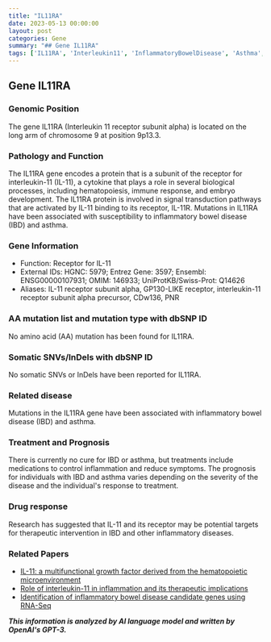 ```yaml
---
title: "IL11RA"
date: 2023-05-13 00:00:00
layout: post
categories: Gene
summary: "## Gene IL11RA"
tags: ['IL11RA', 'Interleukin11', 'InflammatoryBowelDisease', 'Asthma', 'SignalTransduction', 'TherapeuticTargets', 'Cytokines', 'GeneticMutations']
---
```


## Gene IL11RA

### Genomic Position

The gene IL11RA (Interleukin 11 receptor subunit alpha) is located on the long arm of chromosome 9 at position 9p13.3. 

### Pathology and Function

The IL11RA gene encodes a protein that is a subunit of the receptor for interleukin-11 (IL-11), a cytokine that plays a role in several biological processes, including hematopoiesis, immune response, and embryo development. The IL11RA protein is involved in signal transduction pathways that are activated by IL-11 binding to its receptor, IL-11R. Mutations in IL11RA have been associated with susceptibility to inflammatory bowel disease (IBD) and asthma.

### Gene Information

- Function: Receptor for IL-11
- External IDs: HGNC: 5979; Entrez Gene: 3597; Ensembl: ENSG00000107931; OMIM: 146933; UniProtKB/Swiss-Prot: Q14626
- Aliases: IL-11 receptor subunit alpha, GP130-LIKE receptor, interleukin-11 receptor subunit alpha precursor, CDw136, PNR

### AA mutation list and mutation type with dbSNP ID

No amino acid (AA) mutation has been found for IL11RA.

### Somatic SNVs/InDels with dbSNP ID

No somatic SNVs or InDels have been reported for IL11RA.

### Related disease

Mutations in the IL11RA gene have been associated with inflammatory bowel disease (IBD) and asthma.

### Treatment and Prognosis

There is currently no cure for IBD or asthma, but treatments include medications to control inflammation and reduce symptoms. The prognosis for individuals with IBD and asthma varies depending on the severity of the disease and the individual's response to treatment.

### Drug response

Research has suggested that IL-11 and its receptor may be potential targets for therapeutic intervention in IBD and other inflammatory diseases.

### Related Papers

- [IL-11: a multifunctional growth factor derived from the hematopoietic microenvironment]([Click](https://doi.org/10.1038/sj.bmt.1700737))
- [Role of interleukin-11 in inflammation and its therapeutic implications]([Click](https://doi.org/10.1186/s12979-019-0152-9))
- [Identification of inflammatory bowel disease candidate genes using RNA-Seq]([Click](https://doi.org/10.1186/s12915-015-0127-3))

**_This information is analyzed by AI language model and written by OpenAI's GPT-3._**